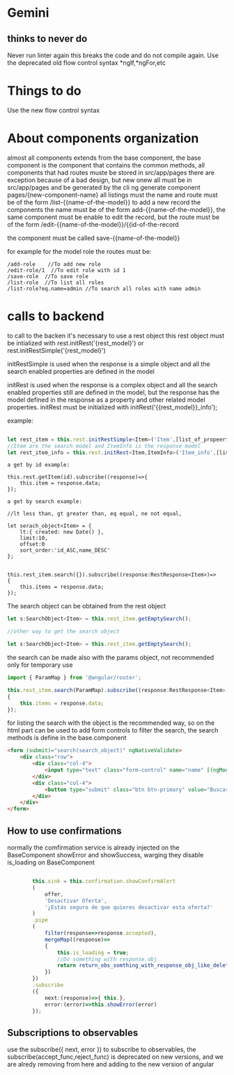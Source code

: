 # Gemini


## thinks to never do

Never run linter again this breaks the code and do not compile again.
Use the deprecated old flow control syntax *ngIf,*ngFor,etc


# Things to do

Use the new flow control syntax

# About components organization

almost all components extends from the base component, the base component is the component that contains the common methods,
all components that had routes muste be stored in src/app/pages there are exception because of a bad design,
but new onew all must be in src/app/pages and be generated by the cli ng generate component pages/{new-component-name}
all listings must the name and route must be of the form /list-{{name-of-the-model}}
to add a new record the components the name must be of the form add-{{name-of-the-model}},
the same component must be enable to edit the record, but the route must be of the form /edit-{{name-of-the-model}}/{{id-of-the-record

the component must be called save-{{name-of-the-model}}

for example for the model role the routes must be:

```
/add-role	 //To add new role
/edit-role/1  //To edit role with id 1
/save-role	//To save role
/list-role	//To list all roles
/list-role?eq.name=admin //To search all roles with name admin
```
# calls to backend

to call to the backen it's necessary to use a rest object this rest object must be intialized
with rest.initRest('{rest_model}')  or rest.initRestSimple('{rest_model}')

initRestSimple is used when the response is a simple object and all the search enabled properties are defined in the model

initRest is used when the response is a complex object and all the search enabled properties still are defined in the model,
but the response has the model defined in the response as a property and other related model properties. initRest must be
initialized with initRest('{{rest_model}}_info');


example:

```typescript

let rest_item = this.rest.initRestSimple<Item>('Item',[list_of_propeerties_to_be_enable_to_search_defined_in_item]);
//Item are the search model and ItemInfo is the response model
let rest_item_info = this.rest.initRest<Item,ItemInfo>('Item_info',[list_of_propeerties_to_be_enable_to_search_defined_in_item]);
```

```
a get by id example:

this.rest.getItem(id).subscribe((response)=>{
	this.item = response.data;
});
```

```
a get by search example:

//lt less than, gt greater than, eq equal, ne not equal,

let serach_object<Item> = {
	lt:{ created: new Date() },
	limit:10,
	offset:0
	sort_order:'id_ASC,name_DESC'
};


this.rest_item.search({}).subscribe((response:RestResponse<Item>)=>
{
	this.items = response.data;
});
```
The search object can be obtained from the rest object
```typescript
let s:SearchObject<Item> = this.rest_item.getEmptySearch();

//other way to get the search object

let s:SearchObject<Item> = this.rest_item.getEmptySearch();

```

the search can be made also with the params object, not recommended only for temporary use

```typescript
import { ParamMap } from '@angular/router';

this.rest_item.search(ParamMap).subscribe((response:RestResponse<Item>)=>
{
	this.items = response.data;
});
```

for listing the search with the object is the recommended way, so on the html part
can be used to add form controls to filter the search, the search methods is define in the base.component

```html
<form (submit)="search(search_object)" ngNativeValidate>
	<div class="row">
		<div class="col-4">
			<input type="text" class="form-control" name="name" [(ngModel)]="search_object.eq.name">
		</div>
		<div class="col-4">
			<button type="submit" class="btn btn-primary" value="Buscar">Search</button>
		</div>
	</div>
</form>
```

## How to use confirmations

normally the comfirmation service is already injected on the BaseComponent
showError and showSuccess, warging they disable is_loading on BaseComponent


```typescript

		this.sink = this.confirmation.showConfirmAlert
		(
			offer,
			'Desactivar Oferta',
			'¿Estás seguro de que quieres desactivar esta oferta?'
		)
		.pipe
		(
			filter(response=>response.accepted),
			mergeMap((response)=>
			{
				this.is_loading = true;
				//Do something with response.obj
				return return_obs_somthing_with_response_obj_like_delete( reponse.obj );
			})
		})
		.subscribe
		({
			next:(response)=>{ this.},
			error:(error)=>this.showError(error)
		});
```

## Subscriptions to observables

use the subscribe({ next, error }) to subscribe to observables, the subscribe(accept_func,reject_func) is deprecated on new versions,
and we are alredy removing from here and adding to the new version of angular
